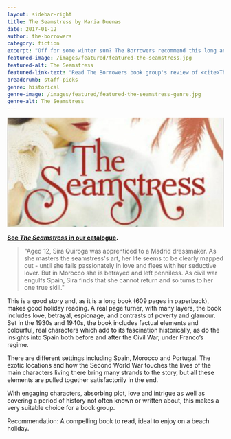 ```yaml
---
layout: sidebar-right
title: The Seamstress by Maria Duenas
date: 2017-01-12
author: the-borrowers
category: fiction
excerpt: "Off for some winter sun? The Borrowers recommend this long and absorbing novel for the beach."
featured-image: /images/featured/featured-the-seamstress.jpg
featured-alt: The Seamstress
featured-link-text: "Read The Borrowers book group's review of <cite>The Seamstress</cite>, by Maria Duenas."
breadcrumb: staff-picks
genre: historical
genre-image: /images/featured/featured-the-seamstress-genre.jpg
genre-alt: The Seamstress
---
```


![The Seamstress](/images/featured/featured-the-seamstress.jpg)

**[See <cite>The Seamstress</cite> in our catalogue](https://suffolk.spydus.co.uk/cgi-bin/spydus.exe/ENQ/OPAC/BIBENQ?BRN=287036).**

> "Aged 12, Sira Quiroga was apprenticed to a Madrid dressmaker. As she masters the seamstress's art, her life seems to be clearly mapped out - until she falls passionately in love and flees with her seductive lover. But in Morocco she is betrayed and left penniless. As civil war engulfs Spain, Sira finds that she cannot return and so turns to her one true skill."

This is a good story and, as it is a long book (609 pages in paperback), makes good holiday reading. A real page turner, with many layers, the book includes love, betrayal, espionage, and contrasts of poverty and glamour. Set in the 1930s and 1940s, the book includes factual elements and colourful, real characters which add to its fascination historically, as do the insights into Spain both before and after the Civil War, under Franco’s regime.

There are different settings including Spain, Morocco and Portugal. The exotic locations and how the Second World War touches the lives of the main characters living there bring many strands to the story, but all these elements are pulled together satisfactorily in the end.  

With engaging characters, absorbing plot, love and intrigue as well as covering a period of history not often known or written about, this makes a very suitable choice for a book group.

Recommendation: A compelling book to read, ideal to enjoy on a beach holiday.

